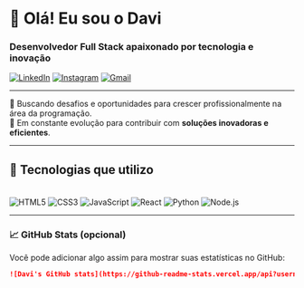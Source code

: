 # 👋 Olá! Eu sou o Davi  
### Desenvolvedor Full Stack apaixonado por tecnologia e inovação

[![LinkedIn](https://img.shields.io/badge/-LinkedIn-0077B5?style=for-the-badge&logo=linkedin&logoColor=white)](https://www.linkedin.com/in/davisantoss/)
[![Instagram](https://img.shields.io/badge/-Instagram-E4405F?style=for-the-badge&logo=instagram&logoColor=white)](https://www.instagram.com/davisant_os/)
[![Gmail](https://img.shields.io/badge/-Email-D14836?style=for-the-badge&logo=gmail&logoColor=white)](mailto:daviir17@gmail.com)

---

💬 Buscando desafios e oportunidades para crescer profissionalmente na área da programação.  
🧠 Em constante evolução para contribuir com **soluções inovadoras e eficientes**.

---

## 🚀 Tecnologias que utilizo

<div style="display: inline_block"><br/>
  <img align="center" alt="HTML5" src="https://img.shields.io/badge/HTML5-E34F26?style=for-the-badge&logo=html5&logoColor=white"/>
  <img align="center" alt="CSS3" src="https://img.shields.io/badge/CSS3-1572B6?style=for-the-badge&logo=css3&logoColor=white"/>
  <img align="center" alt="JavaScript" src="https://img.shields.io/badge/JavaScript-F7DF1E?style=for-the-badge&logo=javascript&logoColor=black"/>
  <img align="center" alt="React" src="https://img.shields.io/badge/React-20232A?style=for-the-badge&logo=react&logoColor=61DAFB"/>
  <img align="center" alt="Python" src="https://img.shields.io/badge/Python-3776AB?style=for-the-badge&logo=python&logoColor=white"/>
  <img align="center" alt="Node.js" src="https://img.shields.io/badge/Node.js-339933?style=for-the-badge&logo=node.js&logoColor=white"/>
</div>

---

### 📈 GitHub Stats (opcional)

Você pode adicionar algo assim para mostrar suas estatísticas no GitHub:

```markdown
![Davi's GitHub stats](https://github-readme-stats.vercel.app/api?username=davisantoss&show_icons=true&theme=dracula)
